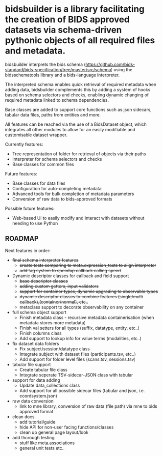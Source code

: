 # bidsbuilder is a library facilitating the creation of BIDS approved datasets via schema-driven pythonic objects of all required files and metadata. #

bidsbuilder interprets the bids schema (https://github.com/bids-standard/bids-specification/tree/master/src/schema) using the bidsschematools library and a bids-language interpreter.

The interpreted schema enables quick retrieval of required metadata when adding data, bidsbuilder complements this by adding a system of hooks based on schema selectors and checks, enabling dynamic changing of required metadata linked to schema dependencies.

Base classes are added to support core functions such as json sidecars, tabular data files, paths from entities and more.

All features can be reached via the use of a BidsDataset object, which integrates all other modules to allow for an easily modifiable and customisable dataset wrapper.

Currently features:
* Tree representation of folder for retrieval of objects via their paths
* Interpreter for schema selectors and checks
* Base classes for common files

Future features:
* Base classes for data files
* Configuration for auto-completing metadata
* Advanced tools for bulk completion of metadata parameters
* Conversion of raw data to bids-approved formats

Possible future features:
* Web-based UI to easily modify and interact with datasets without needing to use Python

## ROADMAP ##

Next features in order:
* ~~final schema interpreter features~~
    * ~~create tests comparing to meta.expression_tests to align interpreter~~
    * ~~add tag system to speedup callback calling speed~~
* Dynamic descriptor classes for callback and field support
    * ~~base descriptor classes~~
    * ~~adding custom getters, input validators~~
    * ~~support for container types, dynamic upgrading to observable types~~
    * ~~dynamic descriptor classes to combine features (single/multi callback),(container/normal), etc..~~
    * metaclass support to decorate observability on any container
* full schema object support
    * Finish metadata class - recursive metadata containerisation (when metadata stores more metadata)
    * Finish val setters for all types (suffix, datatype, entity, etc..)
    * Finish columns class
    * Add support to lookup info for value terms (modalities, etc..)
* fix dataset data folders
    * Fix subject/session/datatype class
    * Integrate subject with dataset files (participants.tsv, etc..)
    * Add support for folder level files (scans.tsv, sessions.tsv)
* tabular file support
    * Create tabular file class
    * Integrate seperate TSV-sidecar-JSON class with tabular
* support for data adding
    * Update data_collections class
    * Add support for all possible sidecar files (tabular and json, i.e. coordsystem.json)
* raw data conversion
    * link to mne library, conversion of raw data (file path) via mne to bids approved format
* clean docs
    * add tutorial/guide
    * hide API for non-user facing functions/classes
    * clean up general page layout/look
* add thorough testing
    * stuff like meta.associations
    * general unit tests etc..
